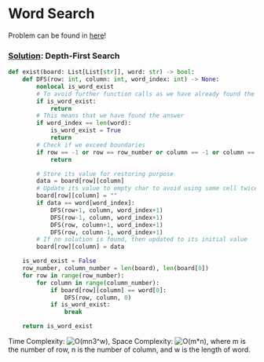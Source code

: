 # Word Search

Problem can be found in [here](https://leetcode.com/problems/word-search)!

### [Solution](/Graph/79-WordSearch/solution.py): Depth-First Search

```python
def exist(board: List[List[str]], word: str) -> bool:
    def DFS(row: int, column: int, word_index: int) -> None:
        nonlocal is_word_exist
        # To avoid further function calls as we have already found the answer
        if is_word_exist:
            return
        # This means that we have found the answer
        if word_index == len(word):
            is_word_exist = True
            return
        # Check if we exceed boundaries
        if row == -1 or row == row_number or column == -1 or column == column_number:
            return

        # Store its value for restoring purpose
        data = board[row][column]
        # Update its value to empty char to avoid using same cell twice
        board[row][column] = ""
        if data == word[word_index]:
            DFS(row+1, column, word_index+1)
            DFS(row-1, column, word_index+1)
            DFS(row, column+1, word_index+1)
            DFS(row, column-1, word_index+1)
        # If no solution is found, then updated to its initial value
        board[row][column] = data

    is_word_exist = False
    row_number, column_number = len(board), len(board[0])
    for row in range(row_number):
        for column in range(column_number):
            if board[row][column] == word[0]:
                DFS(row, column, 0)
            if is_word_exist:
                break

    return is_word_exist
```

Time Complexity: ![O(m*n*3^w)](<https://latex.codecogs.com/svg.image?\inline&space;O(m\cdot&space;n\cdot&space;3^w)>), Space Complexity: ![O(m*n)](<https://latex.codecogs.com/svg.image?\inline&space;O(m\cdot&space;n)>), where m is the number of row, n is the number of column, and w is the length of word.
